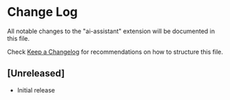 # Change Log

All notable changes to the "ai-assistant" extension will be documented in this file.

Check [Keep a Changelog](http://keepachangelog.com/) for recommendations on how to structure this file.

## [Unreleased]

- Initial release